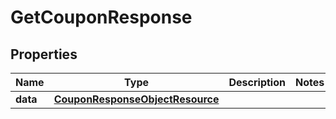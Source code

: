 # GetCouponResponse

## Properties
Name | Type | Description | Notes
------------ | ------------- | ------------- | -------------
**data** | [**CouponResponseObjectResource**](CouponResponseObjectResource.md) |  | 
